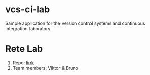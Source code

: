# vcs-ci-lab
Sample application for the version control systems and continuous integration laboratory

# Rete Lab
1. Repo: [link](https://github.com/FTSRG-ReteLab/Babi_neni-vcs-ci-lab)
2. Team members: Viktor & Bruno
